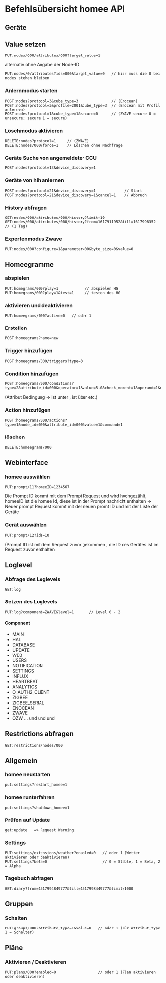 # Befehlsübersicht homee API

## Geräte

## Value setzen
```
PUT:nodes/000/attributes/000?target_value=1
```

alternativ ohne Angabe der Node-ID
```
PUT:nodes/0/attributes?ids=000&target_value=0   // hier muss die 0 bei nodes stehen bleiben
```

### Anlernmodus starten
```
POST:nodes?protocol=3&cube_type=3               // (Enocean)
POST:nodes?protocol=3&profile=2001&cube_type=3  // (Enocean mit Profil anlernen)
POST:nodes?protocol=1&cube_type=1&secure=0      // (ZWAVE secure 0 = unsecure; secure 1 = secure)
```

### Löschmodus aktivieren
```
DELETE:nodes?protocol=1     // (ZWAVE)
DELETE:nodes/000?force=1    // Löschen ohne Nachfrage
```

### Geräte Suche von angemeldeter CCU
```
POST:nodes?protocol=13&device_discovery=1
```

### Geräte von hih anlernen
```
POST:nodes?protocol=21&device_discovery=1             // Start
POST:nodes?protocol=21&device_discovery=1&cancel=1    // Abbruch
```

### History abfragen
```
GET:nodes/000/attributes/000/history?limit=10
GET:nodes/000/attributes/000/history?from=1617911952&till=1617998352  // (1 Tag)
```

### Expertenmodus Zwave
```
PUT:nodes/000?configure=1&parameter=00&byte_size=0&value=0
```

## Homeegramme

### abspielen
```
PUT:homegrams/000?play=1            // abspielen HG
PUT:homegrams/000?play=1&test=1     // testen des HG
```

### aktivieren und deaktivieren
```
PUT:homeegrams/000?active=0   // oder 1
```

### Erstellen
```
POST:homeegrams?name=new
```

### Trigger hinzufügen
```
POST:homeegrams/000/triggers?type=3
```

### Condition hinzufügen
```
POST:homeegrams/000/conditions?type=2&attribute_id=000&operator=1&value=5.0&check_moment=1&operand=1&node_id=000
```

(Attribut Bedingung => ist unter , ist über  etc.)

### Action hinzufügen
```
POST:homeegrams/000/actions?type=1&node_id=000&attribute_id=000&value=1&command=1
```

### löschen
```
DELETE:homeegrams/000
```


## Webinterface
### homee auswählen
```
PUT:prompt/11?homeeID=1234567
```
Die Prompt ID kommt mit dem Prompt Request und wird hochgezählt, homeeID ist die homee Id, diese ist in der Prompt nachricht enthalten
=> Neuer prompt Request kommt mit der neuen promt ID und mit der Liste der Geräte

### Gerät auswählen
```
PUT:prompt/12?ids=10
```
(Prompt ID ist mit dem Request zuvor gekommen , die ID des Gerätes ist im Request zuvor enthalten


## Loglevel

### Abfrage des Loglevels
```
GET:log
```

### Setzen des Loglevels
```
PUT:log?component=ZWAVE&level=1       // Level 0 - 2
```

#### Component
- MAIN
- HAL
- DATABASE
- UPDATE
- WEB
- USERS
- NOTIFICATION
- SETTINGS
- INFLUX
- HEARTBEAT
- ANALYTICS
- O_AUTH2_CLIENT
- ZIGBEE
- ZIGBEE_SERIAL
- ENOCEAN
- ZWAVE
- OZW
... und und und

## Restrictions abfragen
```
GET:restrictions/nodes/000
```

## Allgemein
### homee neustarten
```
put:settings?restart_homee=1
```

### homee runterfahren
```
put:settings?shutdown_homee=1
```

### Prüfen auf Update
```
get:update   => Request Warning
```

### Settings
```
PUT:settings/extensions/weather?enabled=0   // oder 1 (Wetter aktivieren oder deaktivieren)
PUT:settings?beta=0                         // 0 = Stable, 1 = Beta, 2 = Alpha

```

### Tagebuch abfragen
```
GET:diary?from=1617994849777&till=1617998449777&limit=1000
```

## Gruppen
### Schalten
```
PUT:groups/000?attribute_type=1&value=0   // oder 1 (Für attribut_type 1 = Schalter)
```

## Pläne
### Aktivieren / Deaktivieren
```
PUT:plans/000?enabled=0                   // oder 1 (Plan aktivieren oder deaktivieren)
```
